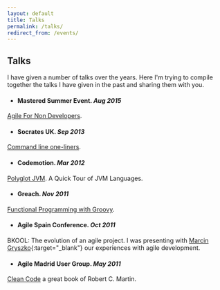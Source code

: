 ```yaml
---
layout: default
title: Talks
permalink: /talks/
redirect_from: /events/
---
```


## Talks

I have given a number of talks over the years. Here I'm trying to compile
together the talks I have given in the past and sharing them with you.

- #### Mastered Summer Event. *Aug 2015*
[Agile For Non Developers][7].

- #### Socrates UK. *Sep 2013*
[Command line one-liners][1].

- #### Codemotion. *Mar 2012*
[Polyglot JVM][2]. A Quick Tour of JVM Languages.

- #### Greach. *Nov 2011*
[Functional Programming with Groovy][3].

- #### Agile Spain Conference. *Oct 2011*
BKOOL: The evolution of an agile project. I was presenting with
[Marcin Gryszko][4]{:target="_blank"} our experiences with agile development.

- #### Agile Madrid User Group. *May 2011*
[Clean Code][5] a great book of Robert C. Martin.


[1]: /command-line-one-liners/
[2]: /polyglot-programming/
[3]: /functional-programming-with-groovy/
[4]: http://grysz.com/
[5]: /clean-code/
[7]: /agile-for-non-developers/
